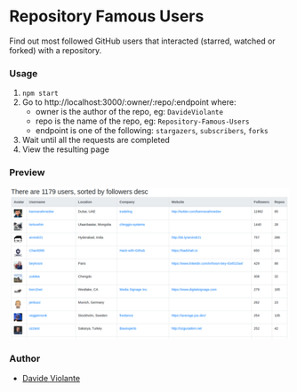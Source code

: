 # Repository Famous Users
Find out most followed GitHub users that interacted (starred, watched or forked) with a repository.

### Usage
1. `npm start`
2. Go to http://localhost:3000/:owner/:repo/:endpoint where:
   * owner is the author of the repo, eg: `DavideViolante`
   * repo is the name of the repo, eg: `Repository-Famous-Users`
   * endpoint is one of the following: `stargazers`, `subscribers`, `forks`
3. Wait until all the requests are completed
4. View the resulting page

### Preview
![Preview](https://raw.githubusercontent.com/DavideViolante/Repository-Famous-Users/master/demo.png "Preview")

### Author
* [Davide Violante](https://github.com/DavideViolante)
